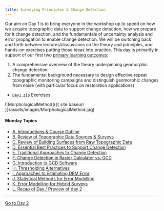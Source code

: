 ```yaml
---
title: Surveying Principles & Change Detection
---
```


Our aim on Day 1 is to bring everyone in the workshop up to speed on how we acquire topographic data to support change detection, how we prepare for it change detection, and the fundamentals of uncertainty analysis and error propagation to enable change detection. We will be switching back and forth between lectures/discussions on the theory and principles, and hands-on exercises putting those ideas into practice.  This day is primarily in support of our first two [primary learning outcomes](http://gcdworkshop.joewheaton.org/syllabus/primary-learning-outcomes):

1. A comprehensive overview of the theory underpinning geomorphic change detection
2. The fundamental background necessary to design effective repeat topographic monitoring campaigns and distinguish geomorphic changes from noise (with particular focus on restoration applications)

- [`Day1.zip`](http://etal.usu.edu/GCD/Workshop/2014/Day1.zip) Exercises

![MorphologicalMethod]({{ site.baseurl }}/assets/images/MorphologicalMethod.jpg)

#### Monday Topics

- [A. Introductions & Course Outline](http://gcdworkshop.joewheaton.org/workshop-topics/versions/2-day-workshop/anzgg-workshop-topics/1-surveying-principles-change-detection/a-introductions-course-outline)
- [B. Review of Topographic Data Sources & Surveys](http://gcdworkshop.joewheaton.org/workshop-topics/versions/2-day-workshop/anzgg-workshop-topics/1-surveying-principles-change-detection/b-review-of-topographic-data-sources-surveys)
- [C. Review of Building Surfaces from Raw Topographic Data](http://gcdworkshop.joewheaton.org/workshop-topics/versions/2-day-workshop/anzgg-workshop-topics/1-surveying-principles-change-detection/c-review-of-building-surfaces-from-raw-topographic-data)
- [D. Essential Best Practices to Support Change Detection](http://gcdworkshop.joewheaton.org/workshop-topics/versions/2-day-workshop/anzgg-workshop-topics/1-surveying-principles-change-detection/d-essential-best-practices-to-support-change-detection)
- [E. Traditional Approaches to Change Detection](http://gcdworkshop.joewheaton.org/workshop-topics/versions/2-day-workshop/anzgg-workshop-topics/1-surveying-principles-change-detection/e-traditional-approaches-to-change-detection)
- [F. Change Detection in Raster Calculator vs. GCD](http://gcdworkshop.joewheaton.org/workshop-topics/versions/2-day-workshop/anzgg-workshop-topics/1-surveying-principles-change-detection/f-change-detection-in-raster-calculator-vs-gcd)
- [G. Introduction to GCD Software](http://gcdworkshop.joewheaton.org/workshop-topics/versions/2-day-workshop/anzgg-workshop-topics/1-surveying-principles-change-detection/g-introduction-to-gcd-software)
- [H. Thresholding Alternatives](http://gcdworkshop.joewheaton.org/workshop-topics/versions/2-day-workshop/anzgg-workshop-topics/1-surveying-principles-change-detection/h-thresholding-alternatives)
- [I. Approaches to Estimating DEM Error](http://gcdworkshop.joewheaton.org/workshop-topics/versions/2-day-workshop/anzgg-workshop-topics/1-surveying-principles-change-detection/i-approaches-to-estimating-dem-error)
- [J. Statistical Methods for Error Modelling](http://gcdworkshop.joewheaton.org/workshop-topics/versions/2-day-workshop/anzgg-workshop-topics/1-surveying-principles-change-detection/j-statistical-methods-for-error-modelling)
- [K. Error Modelling for Hybrid Surveys](http://gcdworkshop.joewheaton.org/workshop-topics/versions/2-day-workshop/anzgg-workshop-topics/1-surveying-principles-change-detection/k-error-modelling-for-hybrid-surveys)
- [L. Recap of Day / Preview of day 2](http://gcdworkshop.joewheaton.org/workshop-topics/versions/2-day-workshop/anzgg-workshop-topics/1-surveying-principles-change-detection/l-recap-of-day-preview-of-day-2)

------

[Go to Day 2 ](http://gcdworkshop.joewheaton.org/workshop-topics/versions/2-day-workshop/anzgg-workshop-topics/2-application-interpretations-of-change-detection-day-2)  